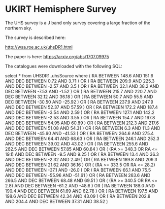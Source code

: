 UKIRT Hemisphere Survey
=======================================================================

The UHS survey is a J band only survey covering a large fraction of the northern sky.

The survey is described here:

http://wsa.roe.ac.uk/uhsDR1.html

The paper is here: https://arxiv.org/abs/1707.09975

The catalogues were downloaded with the following SQL:

select * from UHSDR1..uhsSource where ( RA BETWEEN 148.6 AND 151.6 AND DEC BETWEEN 0.72 AND 3.71 ) OR ( RA BETWEEN 209.9 AND 225.3 AND DEC BETWEEN -2.57 AND 3.5 ) OR ( RA BETWEEN 32.1 AND 38.2 AND DEC BETWEEN -7.53 AND -1.52 ) OR ( RA BETWEEN 215.7 AND 220.7 AND DEC BETWEEN 32.12 AND 36.18 ) OR ( RA BETWEEN 50.7 AND 55.5 AND DEC BETWEEN -30.50 AND -25.92 ) OR ( RA BETWEEN 237.9 AND 247.9 AND DEC BETWEEN 52.37 AND 57.59 ) OR ( RA BETWEEN 172.2 AND 187.4 AND DEC BETWEEN -3.54 AND 2.59 ) OR ( RA BETWEEN 127.1 AND 142.2 AND DEC BETWEEN -2.53 AND 3.55 ) OR ( RA BETWEEN 154.7 AND 167.8 AND DEC BETWEEN 54.95 AND 60.89 ) OR ( RA BETWEEN 212.3 AND 217.6 AND DEC BETWEEN 51.08 AND 54.31 ) OR ( RA BETWEEN 6.3 AND 11.3 AND DEC BETWEEN -45.60 AND -41.53 ) OR ( RA BETWEEN 264.6 AND 275.4 AND DEC BETWEEN 64.41 AND 68.63 ) OR ( RA BETWEEN 246.1 AND 252.3 AND DEC BETWEEN 39.02 AND 43.02 ) OR ( RA BETWEEN 255.6 AND 262.5 AND DEC BETWEEN 57.85 AND 60.84 ) OR ( (RA >= 348.3 OR RA <= 19.1) AND DEC BETWEEN -9.5 AND 9.25 ) OR ( RA BETWEEN 13.4 AND 36.3 AND DEC BETWEEN -2.32 AND 2.49 ) OR ( RA BETWEEN 189.8 AND 209.3 AND DEC BETWEEN 21.62 AND 36.16 ) OR ( (RA >= 333.5 OR RA <= 28.2) AND DEC BETWEEN -37.1 AND -26.0 ) OR ( RA BETWEEN 66.1 AND 75.5 AND DEC BETWEEN -55.96 AND -51.61 ) OR ( RA BETWEEN 263.6 AND 266.5 AND DEC BETWEEN 68.48 AND 69.51 ) OR ( (RA >= 340.5 OR RA <= 2.8) AND DEC BETWEEN -61.2 AND -48.6 ) OR ( RA BETWEEN 188.0 AND 190.4 AND DEC BETWEEN 61.69 AND 62.78 ) OR ( RA BETWEEN 197.5 AND 198.6 AND DEC BETWEEN 42.34 AND 43.09 ) OR ( RA BETWEEN 202.8 AND 204.4 AND DEC BETWEEN 37.31 AND 38.52 )